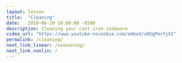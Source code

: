 ```yaml
---
layout: lesson
title:  "Cleaning"
date:   2019-06-20 18:00:00 -0500
description: Cleaning your cast iron cookware
video_url: "https://www.youtube-nocookie.com/embed/u05qPmrYjXI"
permalink: /cleaning/
next_link_linear: /seasoning/
next_link_nonlin: /
---
```

